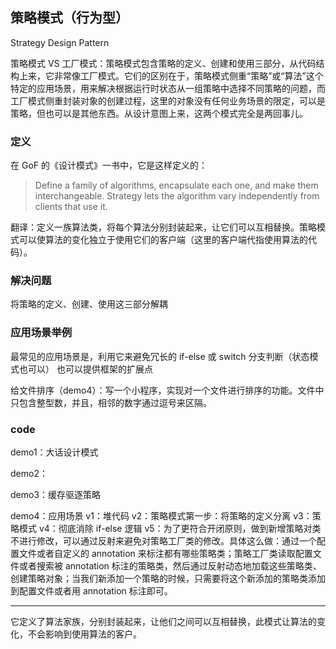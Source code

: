 ## 策略模式（行为型）

Strategy Design Pattern

策略模式 VS 工厂模式：策略模式包含策略的定义、创建和使用三部分，从代码结构上来，它非常像工厂模式。它们的区别在于，策略模式侧重“策略”或“算法”这个特定的应用场景，用来解决根据运行时状态从一组策略中选择不同策略的问题，而工厂模式侧重封装对象的创建过程，这里的对象没有任何业务场景的限定，可以是策略，但也可以是其他东西。从设计意图上来，这两个模式完全是两回事儿。

### 定义

在 GoF 的《设计模式》一书中，它是这样定义的：

> Define a family of algorithms, encapsulate each one, and make them interchangeable. Strategy lets the algorithm vary independently from clients that use it.

翻译：定义一族算法类，将每个算法分别封装起来，让它们可以互相替换。策略模式可以使算法的变化独立于使用它们的客户端（这里的客户端代指使用算法的代码）。

### 解决问题

将策略的定义、创建、使用这三部分解耦

### 应用场景举例

最常见的应用场景是，利用它来避免冗长的 if-else 或 switch 分支判断（状态模式也可以）
也可以提供框架的扩展点

给文件排序（demo4）：写一个小程序，实现对一个文件进行排序的功能。文件中只包含整型数，并且，相邻的数字通过逗号来区隔。

### code

demo1：大话设计模式

demo2：

demo3：缓存驱逐策略

demo4：应用场景
v1：堆代码
v2：策略模式第一步：将策略的定义分离
v3：策略模式
v4：彻底消除 if-else 逻辑
v5：为了更符合开闭原则，做到新增策略对类不进行修改，可以通过反射来避免对策略工厂类的修改。具体这么做：通过一个配置文件或者自定义的 annotation 来标注都有哪些策略类；策略工厂类读取配置文件或者搜索被 annotation 标注的策略类，然后通过反射动态地加载这些策略类、创建策略对象；当我们新添加一个策略的时候，只需要将这个新添加的策略类添加到配置文件或者用 annotation 标注即可。

------

它定义了算法家族，分别封装起来，让他们之间可以互相替换，此模式让算法的变化，不会影响到使用算法的客户。